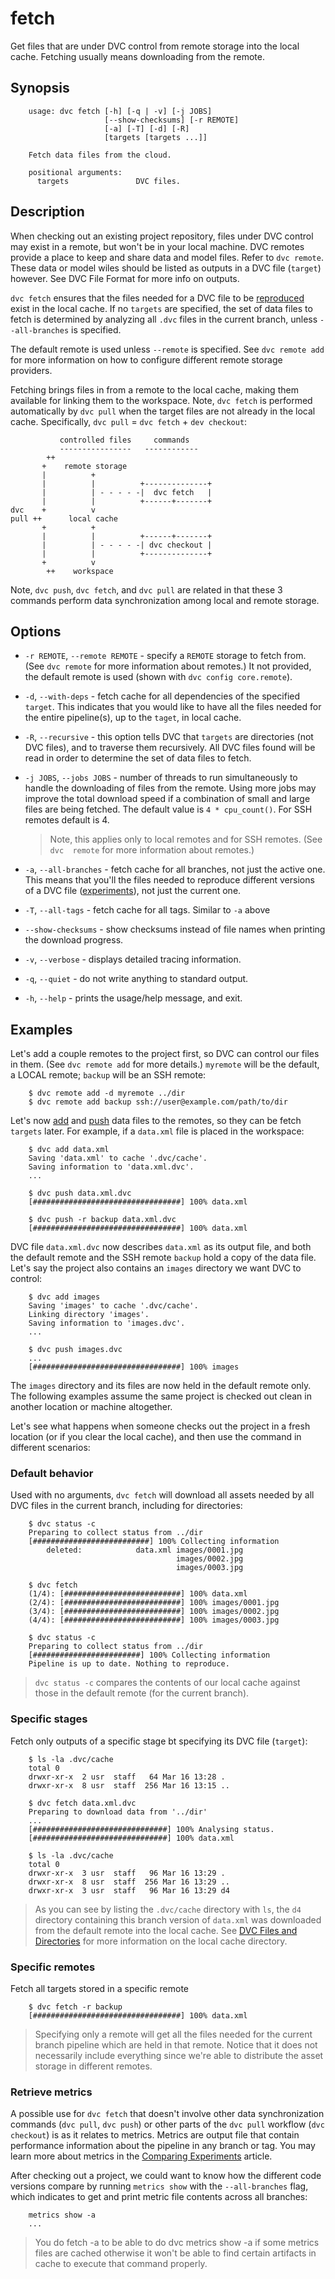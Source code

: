 # fetch

Get files that are under DVC control from remote storage into the local cache.
Fetching usually means downloading from the remote.

## Synopsis

```usage
    usage: dvc fetch [-h] [-q | -v] [-j JOBS]
                     [--show-checksums] [-r REMOTE]
                     [-a] [-T] [-d] [-R]
                     [targets [targets ...]]
    
    Fetch data files from the cloud.
    
    positional arguments:
      targets               DVC files.
```

## Description

When checking out an existing project repository, files under DVC control may
exist in a remote, but won't be in your local machine.
DVC remotes provide a place to keep and share data and model files. Refer to 
`dvc remote`.
These data or model wiles should be listed as outputs in a DVC file 
(`target`) however.
See DVC File Format for more info on outputs.

`dvc fetch` ensures that the files needed for a DVC file to be
[reproduced](/doc/get-started/reproduce) exist in the local cache. If no
`targets` are specified, the set of data files to fetch is determined by
analyzing all `.dvc` files in the current branch, unless `--all-branches` is
specified.

The default remote is used unless `--remote` is specified. See `dvc remote add`
for more information on how to configure different remote storage providers.

Fetching brings files in from a remote to the local cache, making them 
available for linking them to the workspace.
Note, `dvc fetch` is performed automatically by `dvc pull` when the target 
files are not already in the local cache. Specifically,
`dvc pull` = `dvc fetch` + `dev checkout`:

```
           controlled files     commands     
           ----------------   ------------
        ++
       +    remote storage
       |          +
       |          |          +--------------+
       |          | - - - - -|  dvc fetch   | 
       |          |          +------+-------+ 
dvc    +          v
pull ++      local cache
       +          +
       |          |          +------+-------+
       |          | - - - - -| dvc checkout |
       |          |          +--------------+
       +          v
        ++    workspace
```

Note, `dvc push`, `dvc fetch`, and `dvc pull` are related in that these 3
commands perform data synchronization among local and remote storage.

## Options

- `-r REMOTE`, `--remote REMOTE` - specify a `REMOTE` storage to fetch from. 
  (See `dvc remote` for more information about remotes.) It not provided, the
  default remote is used (shown with `dvc config core.remote`).

- `-d`, `--with-deps` - fetch cache for all dependencies of the specified
  `target`. This indicates that you would like to have all the files needed
  for the entire pipeline(s), up to the `taget`, in local cache.

- `-R`, `--recursive` - this option tells DVC that `targets` are
  directories (not DVC files), and to traverse them recursively. All DVC 
  files found will be read in order to determine the set of data files to fetch.

- `-j JOBS`, `--jobs JOBS` - number of threads to run simultaneously to 
  handle the downloading of files from the remote. Using more jobs may 
  improve the total download speed if a combination of small and large files 
  are being fetched.
  The default value is `4 * cpu_count()`. For SSH remotes default is 4.
  > Note, this applies only to local remotes and for SSH remotes. (See `dvc 
  remote` for more information about  remotes.)

- `-a`, `--all-branches` - fetch cache for all branches, not just the active
  one. This means that you'll the files needed to reproduce different
  versions of a DVC file ([experiments](/doc/get-started/experiments)), not
  just the current one.

- `-T`, `--all-tags` - fetch cache for all tags. Similar to `-a` above

- `--show-checksums` - show checksums instead of file names when printing the
  download progress.

- `-v`, `--verbose` - displays detailed tracing information.

- `-q`, `--quiet` - do not write anything to standard output.

- `-h`, `--help` - prints the usage/help message, and exit.

## Examples

Let's add a couple remotes to the project first, so DVC can control our files
in them. (See `dvc remote add` for more details.) `myremote` will be the 
default, a LOCAL remote; `backup` will be an SSH remote:

```dvc
    $ dvc remote add -d myremote ../dir
    $ dvc remote add backup ssh://user@example.com/path/to/dir
```

Let's now [add](/doc/get-started/add-files) and
[push](/doc/get-started/share-data) data files to the remotes, so they can be
fetch `targets` later. For example, if a `data.xml` file is placed in the 
workspace:

```dvc
    $ dvc add data.xml
    Saving 'data.xml' to cache '.dvc/cache'.
    Saving information to 'data.xml.dvc'.
    ...

    $ dvc push data.xml.dvc
    [#################################] 100% data.xml

    $ dvc push -r backup data.xml.dvc
    [#################################] 100% data.xml
```

DVC file `data.xml.dvc` now describes `data.xml` as its output file, and both
the default remote and the SSH remote `backup` hold a copy of the data file.
Let's say the project also contains an `images` directory we want DVC to 
control:

```dvc
    $ dvc add images
    Saving 'images' to cache '.dvc/cache'.
    Linking directory 'images'.
    Saving information to 'images.dvc'.
    ...

    $ dvc push images.dvc
    ...
    [#################################] 100% images
```

The `images` directory and its files are now held in the default remote only.
The following examples assume the same project is checked out clean in 
another location or machine altogether.

Let's see what happens when someone checks out the project in a fresh location 
(or if you clear the local cache), and then use the command in different 
scenarios:

### Default behavior

Used with no arguments, `dvc fetch` will download all assets needed by all DVC 
files in the current branch, including for directories:

```dvc
    $ dvc status -c
    Preparing to collect status from ../dir
    [##########################] 100% Collecting information
    	deleted:            data.xml images/0001.jpg
    	                             images/0002.jpg
    	                             images/0003.jpg

    $ dvc fetch
    (1/4): [##########################] 100% data.xml
    (2/4): [##########################] 100% images/0001.jpg
    (3/4): [##########################] 100% images/0002.jpg
    (4/4): [##########################] 100% images/0003.jpg

    $ dvc status -c
    Preparing to collect status from ../dir
    [########################] 100% Collecting information
    Pipeline is up to date. Nothing to reproduce.
```

> `dvc status -c` compares the contents of our local cache against those in the 
default remote (for the current branch).

### Specific stages

Fetch only outputs of a specific stage bt specifying its DVC file (`target`):

```dvc
    $ ls -la .dvc/cache 
    total 0
    drwxr-xr-x  2 usr  staff   64 Mar 16 13:28 .
    drwxr-xr-x  8 usr  staff  256 Mar 16 13:15 ..

    $ dvc fetch data.xml.dvc
    Preparing to download data from '../dir'
    ...
    [##############################] 100% Analysing status.
    [##############################] 100% data.xml

    $ ls -la .dvc/cache     
    total 0
    drwxr-xr-x  3 usr  staff   96 Mar 16 13:29 .
    drwxr-xr-x  8 usr  staff  256 Mar 16 13:29 ..
    drwxr-xr-x  3 usr  staff   96 Mar 16 13:29 d4
```

> As you can see by listing the `.dvc/cache` directory with `ls`, the
`d4` directory containing this branch version of `data.xml` was downloaded
from the default remote into the local cache.
See
[DVC Files and Directories](https://dvc.org/doc/user-guide/dvc-files-and-directories)
for more information on the local cache directory.

### Specific remotes

Fetch all targets stored in a specific remote

```dvc
    $ dvc fetch -r backup
    [#################################] 100% data.xml
```

> Specifying only a remote will get all the files needed for the current
branch pipeline which are held in that remote. Notice that it does not
necessarily include everything since we're able to distribute the asset
storage in different remotes.

### Retrieve metrics

A possible use for `dvc fetch` that doesn't involve other data 
synchronization commands (`dvc pull`, `dvc push`) or other parts of the
`dvc pull` workflow (`dvc checkout`) is as it relates to metrics. Metrics are
output file that contain performance information about the pipeline in any 
branch or tag. You may learn more about metrics in the
[Comparing Experiments](https://dvc.org/doc/get-started/compare-experiments)
article.

After checking out a project, we could want to know how the different code 
versions compare by running `metrics show` with the `--all-branches` flag, 
which indicates to get and print metric file contents across all branches:

```dvc
    metrics show -a
    ...
```
> You do fetch -a to be able to do dvc metrics show -a if some metrics files 
are cached otherwise it won't be able to find certain artifacts in cache to 
execute that command properly.
